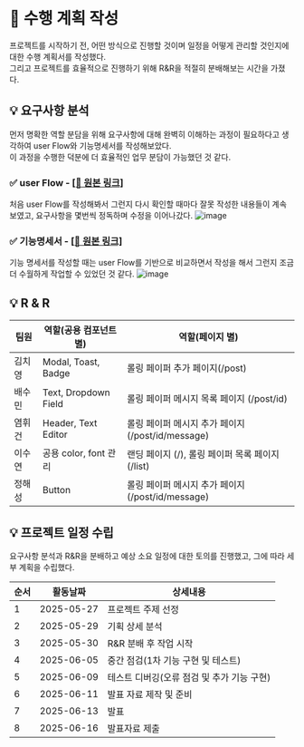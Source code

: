 # 📝 수행 계획 작성
프로젝트를 시작하기 전, 어떤 방식으로 진행할 것이며 일정을 어떻게 관리할 것인지에 대한 수행 계획서를 작성했다.  
그리고 프로젝트를 효율적으로 진행하기 위해 R&R을 적절히 분배해보는 시간을 가졌다.

## 💡 요구사항 분석
먼저 명확한 역할 분담을 위해 요구사항에 대해 완벽히 이해하는 과정이 필요하다고 생각하여 user Flow와 기능명세서를 작성해보았다.  
이 과정을 수행한 덕분에 더 효율적인 업무 분담이 가능했던 것 같다.

### ✅ user Flow - [[🔗 원본 링크]](https://www.figma.com/board/7NYLledCrfuPOlJ1ADZrAz/Rolling-userFlow?node-id=0-1&p=f&t=bg9uSDritBjU5eGW-0)
처음 user Flow를 작성해봐서 그런지 다시 확인할 때마다 잘못 작성한 내용들이 계속 보였고, 요구사항을 몇번씩 정독하며 수정을 이어나갔다.
![image](https://github.com/user-attachments/assets/6d78d6c9-5354-48a5-9fda-20e6ccdec7ed)

### ✅ 기능명세서 - [[🔗 원본 링크]](https://docs.google.com/spreadsheets/d/1hS_21zt5X9JK7JC4H0Ngqs5754Q-Uvj_y04VSVBl8us/edit?usp=sharing)
기능 명세서를 작성할 때는 user Flow를 기반으로 비교하면서 작성을 해서 그런지 조금 더 수월하게 작업할 수 있었던 것 같다.
![image](https://github.com/user-attachments/assets/02983a09-fc09-48e1-b926-fbcfccf6d5a7)


## 💡 R & R
|팀원|역할(공용 컴포넌트 별)|역할(페이지 별)|
|---|---|---|
|김치영|Modal, Toast, Badge|롤링 페이퍼 추가 페이지(/post)|
|배수민|Text, Dropdown Field|롤링 페이퍼 메시지 목록 페이지 (/post/id)|
|염휘건|Header, Text Editor|롤링 페이퍼 메시지 추가 페이지 (/post/id/message)|
|이수연|공용 color, font 관리|랜딩 페이지 (/), 롤링 페이퍼 목록 페이지 (/list)|
|정해성|Button|롤링 페이퍼 메시지 추가 페이지 (/post/id/message)|

## 💡 프로젝트 일정 수립
요구사항 분석과 R&R을 분배하고 예상 소요 일정에 대한 토의를 진행했고, 그에 따라 세부 계획을 수립했다.

|순서|활동날짜|상세내용|
|---|---|---|
|1|2025-05-27|프로젝트 주제 선정|
|2|2025-05-29|기획 상세 분석|
|3|2025-05-30|R&R 분배 후 작업 시작|
|4|2025-06-05|중간 점검(1차 기능 구현 및 테스트)|
|5|2025-06-09|테스트 디버깅(오류 점검 및 추가 기능 구현)|
|6|2025-06-11|발표 자료 제작 및 준비|
|7|2025-06-13|발표|
|8|2025-06-16|발표자료 제출|
